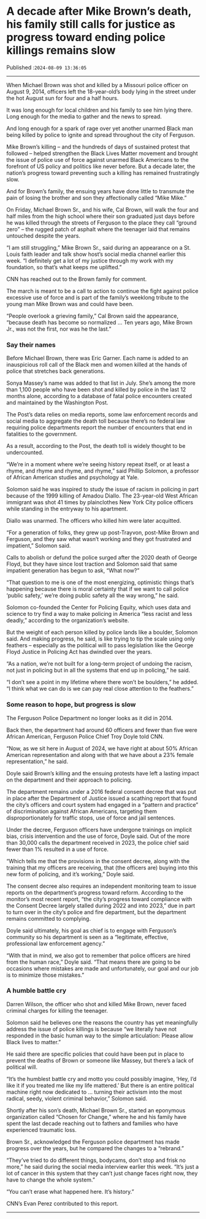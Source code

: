 # A decade after Mike Brown’s death, his family still calls for justice as progress toward ending police killings remains slow

Published :`2024-08-09 13:36:05`

---

When Michael Brown was shot and killed by a Missouri police officer on August 9, 2014, officers left the 18-year-old’s body lying in the street under the hot August sun for four and a half hours.

It was long enough for local children and his family to see him lying there. Long enough for the media to gather and the news to spread.

And long enough for a spark of rage over yet another unarmed Black man being killed by police to ignite and spread throughout the city of Ferguson.

Mike Brown’s killing – and the hundreds of days of sustained protest that followed – helped strengthen the Black Lives Matter movement and brought the issue of police use of force against unarmed Black Americans to the forefront of US policy and politics like never before. But a decade later, the nation’s progress toward preventing such a killing has remained frustratingly slow.

And for Brown’s family, the ensuing years have done little to transmute the pain of losing the brother and son they affectionally called “Mike Mike.”

On Friday, Michael Brown Sr., and his wife, Cal Brown, will walk the four and half miles from the high school where their son graduated just days before he was killed through the streets of Ferguson to the place they call “ground zero” – the rugged patch of asphalt where the teenager laid that remains untouched despite the years.

“I am still struggling,” Mike Brown Sr., said during an appearance on a St. Louis faith leader and talk show host’s social media channel earlier this week. “I definitely get a lot of my justice through my work with my foundation, so that’s what keeps me uplifted.”

CNN has reached out to the Brown family for comment.

The march is meant to be a call to action to continue the fight against police excessive use of force and is part of the family’s weeklong tribute to the young man Mike Brown was and could have been.

“People overlook a grieving family,” Cal Brown said the appearance, “because death has become so normalized … Ten years ago, Mike Brown Jr., was not the first, nor was he the last.”

### Say their names

Before Michael Brown, there was Eric Garner. Each name is added to an inauspicious roll call of the Black men and women killed at the hands of police that stretches back generations.

Sonya Massey’s name was added to that list in July. She’s among the more than 1,100 people who have been shot and killed by police in the last 12 months alone, according to a database of fatal police encounters created and maintained by the Washington Post.

The Post’s data relies on media reports, some law enforcement records and social media to aggregate the death toll because there’s no federal law requiring police departments report the number of encounters that end in fatalities to the government.

As a result, according to the Post, the death toll is widely thought to be undercounted.

“We’re in a moment where we’re seeing history repeat itself, or at least a rhyme, and rhyme and rhyme, and rhyme,” said Phillip Solomon, a professor of African American studies and psychology at Yale.

Solomon said he was inspired to study the issue of racism in policing in part because of the 1999 killing of Amadou Diallo. The 23-year-old West African immigrant was shot 41 times by plainclothes New York City police officers while standing in the entryway to his apartment.

Diallo was unarmed. The officers who killed him were later acquitted.

“For a generation of folks, they grew up post-Trayvon, post-Mike Brown and Ferguson, and they saw what wasn’t working and they got frustrated and impatient,” Solomon said.

Calls to abolish or defund the police surged after the 2020 death of George Floyd, but they have since lost traction and Solomon said that same impatient generation has begun to ask, “What now?”

“That question to me is one of the most energizing, optimistic things that’s happening because there is moral certainty that if we want to call police ‘public safety,’ we’re doing public safety all the way wrong,” he said.

Solomon co-founded the Center for Policing Equity, which uses data and science to try find a way to make policing in America “less racist and less deadly,” according to the organization’s website.

But the weight of each person killed by police lands like a boulder, Solomon said. And making progress, he said, is like trying to tip the scale using only feathers – especially as the political will to pass legislation like the George Floyd Justice in Policing Act has dwindled over the years.

“As a nation, we’re not built for a long-term project of undoing the racism, not just in policing but in all the systems that end up in policing,” he said.

“I don’t see a point in my lifetime where there won’t be boulders,” he added. “I think what we can do is we can pay real close attention to the feathers.”

### Some reason to hope, but progress is slow

The Ferguson Police Department no longer looks as it did in 2014.

Back then, the department had around 60 officers and fewer than five were African American, Ferguson Police Chief Troy Doyle told CNN.

“Now, as we sit here in August of 2024, we have right at about 50% African American representation and along with that we have about a 23% female representation,” he said.

Doyle said Brown’s killing and the ensuing protests have left a lasting impact on the department and their approach to policing.

The department remains under a 2016 federal consent decree that was put in place after the Department of Justice issued a scathing report that found the city’s officers and court system had engaged in a “pattern and practice” of discrimination against African Americans, targeting them disproportionately for traffic stops, use of force and jail sentences.

Under the decree, Ferguson officers have undergone trainings on implicit bias, crisis intervention and the use of force, Doyle said. Out of the more than 30,000 calls the department received in 2023, the police chief said fewer than 1% resulted in a use of force.

“Which tells me that the provisions in the consent decree, along with the training that my officers are receiving, that (the officers are﻿) buying into this new form of policing, and it’s working,” Doyle said.

The consent decree also requires an independent monitoring team to issue reports on the department’s progress toward reform. According to the monitor’s most recent report, “the city’s progress toward compliance with the Consent Decree largely stalled during 2022 and into 2023,” due in part to turn over in the city’s police and fire department, but the department remains committed to complying.

Doyle said ultimately, his goal as chief is to engage with Ferguson’s community so his department is seen as a “legitimate, effective, professional law enforcement agency.”

“With that in mind, we also got to remember that police officers are hired from the human race,” Doyle said. “That means there are going to be occasions where mistakes are made and unfortunately, our goal and our job is to minimize those mistakes.”

### A humble battle cry

Darren Wilson, the officer who shot and killed Mike Brown, never faced criminal charges for killing the teenager.

Solomon said he believes one the reasons the country has yet meaningfully address the issue of police killings is because “we literally have not responded in the basic human way to the simple articulation: Please allow Black lives to matter.”

He said there are specific policies that could have been put in place to prevent the deaths of Brown or someone like Massey, but there’s a lack of political will.

“It’s the humblest battle cry and motto you could possibly imagine, ‘Hey, I’d like it if you treated me like my life mattered.’ But there is an entire political machine right now dedicated to … turning their activism into the most radical, seedy, violent criminal behavior,” Solomon said.

Shortly after his son’s death, Michael Brown Sr., started an eponymous organization called “Chosen for Change,” where he and his family have spent the last decade reaching out to fathers and families who have experienced traumatic loss.

Brown Sr., acknowledged the Ferguson police department has made progress over the years, but he compared the changes to a “rebrand.”

“They’ve tried to do different things, bodycams, don’t stop and frisk no more,” he said during the social media interview earlier this week. “It’s just a lot of cancer in this system that they can’t just change faces right now, they have to change the whole system.”

“You can’t erase what happened here. It’s history.”

CNN’s Evan Perez contributed to this report.

---

